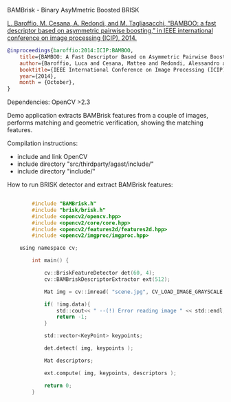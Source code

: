 BAMBrisk - Binary AsyMmetric Boosted BRISK


<a href="http://home.deib.polimi.it/tagliasa/publications/2014/2014_ICIP_Tagliasacchi_1.pdf">L. Baroffio, M. Cesana, A. Redondi, and M. Tagliasacchi, “BAMBOO: a fast descriptor based on asymmetric pairwise boosting,” in IEEE international conference on image processing (ICIP), 2014. </a>

```bibtex
@inproceedings{baroffio:2014:ICIP:BAMBOO,
	title={BAMBOO: A Fast Descriptor Based on Asymmetric Pairwise Boosting},
	author={Baroffio, Luca and Cesana, Matteo and Redondi, Alessandro and Tagliasacchi, Marco},
	booktitle={IEEE International Conference on Image Processing (ICIP)},
	year={2014},
	month = {October},
}
```

Dependencies: OpenCV >2.3

Demo application extracts BAMBrisk features from a couple of images, performs matching and geometric verification, showing the matching features.


Compilation instructions:

- include and link OpenCV
- include directory "src/thirdparty/agast/include/"
- include directory "include/"

How to run BRISK detector and extract BAMBrisk features:

```C
	
	    #include "BAMBrisk.h"
	    #include "brisk/brisk.h"
	    #include <opencv2/opencv.hpp>
	    #include <opencv2/core/core.hpp>
	    #include <opencv2/features2d/features2d.hpp>
	    #include <opencv2/imgproc/imgproc.hpp>

	using namespace cv;

	    int main() {

	        cv::BriskFeatureDetector det(60, 4);
	        cv::BAMBriskDescriptorExtractor ext(512);

	        Mat img = cv::imread( "scene.jpg", CV_LOAD_IMAGE_GRAYSCALE );

	        if( !img.data){
	            std::cout<< " --(!) Error reading image " << std::endl;
	            return -1;
	        }

	        std::vector<KeyPoint> keypoints;

	        det.detect( img, keypoints );

	        Mat descriptors;

	        ext.compute( img, keypoints, descriptors );

	        return 0;
		}
	
	
```
